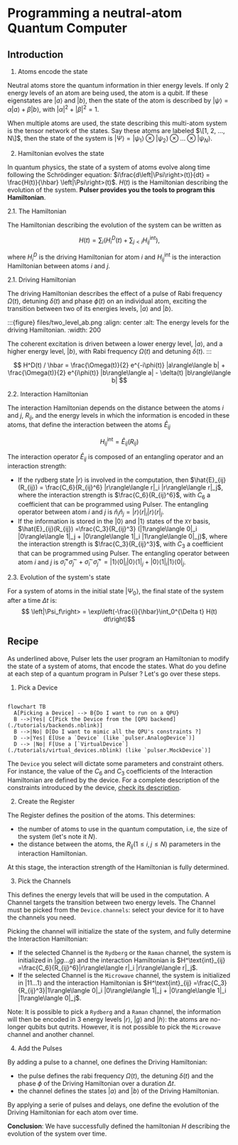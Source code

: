 # Programming a neutral-atom Quantum Computer

## Introduction

1. Atoms encode the state

Neutral atoms store the quantum information in thier energy levels. If only 2 energy levels of an atom are being used, the atom is a qubit. If these eigenstates are $\left|a\right>$ and $\left|b\right>$, then the state of the atom is described by $\left|\psi\right> = \alpha \left|a\right> + \beta \left|b\right>$, with $|\alpha|^2 + |\beta|^2 = 1$.

When multiple atoms are used, the state describing this multi-atom system is the tensor network of the states. Say these atoms are labeled $\[1, 2, ..., N\]$, then the state of the system is $\left|\Psi\right> = \left|\psi_1\right> \otimes \left|\psi_2\right> \otimes ... \otimes \left|\psi_N\right>$.

2. Hamiltonian evolves the state

In quantum physics, the state of a system of atoms evolve along time following the Schrödinger equation: $i\frac{d\left|\Psi\right>(t)}{dt} = \frac{H(t)}{\hbar} \left|\Psi\right>(t)$. $H(t)$ is the Hamiltonian describing the evolution of the system. **Pulser provides you the tools to program this Hamiltonian**. 

2.1. The Hamiltonian

The Hamiltonian describing the evolution of the system can be written as

$$
H(t) = \sum_i \left (H^D_i(t) + \sum_{j<i}H^\text{int}_{ij} \right),
$$

where $H^D_i$ is the driving Hamiltonian for atom $i$ and
$H^\text{int}_{ij}$ is the interaction Hamiltonian between atoms $i$
and $j$.

2.1. Driving Hamiltonian

The driving Hamiltonian describes the effect of a pulse of Rabi frequency $\Omega(t)$, detuning $\delta(t)$ and phase $\phi(t)$ on an individual atom, exciting the transition
between two of its energies levels, $|a\rangle$ and $|b\rangle$.

:::{figure} files/two_level_ab.png
:align: center
:alt: The energy levels for the driving Hamiltonian.
:width: 200

The coherent excitation is driven between a lower energy level, $|a\rangle$, and a higher energy level,
$|b\rangle$, with Rabi frequency $\Omega(t)$ and detuning $\delta(t)$.
:::

$$
H^D(t) / \hbar = \frac{\Omega(t)}{2} e^{-i\phi(t)} |a\rangle\langle b| + \frac{\Omega(t)}{2} e^{i\phi(t)} |b\rangle\langle a| - \delta(t) |b\rangle\langle b|
$$

2.2. Interaction Hamiltonian

The interaction Hamiltonian depends on the distance between the atoms $i$ and $j$, $R_{ij}$, and the energy levels in which the information is encoded in these atoms, that define the interaction between the atoms $\hat{E}_{ij}$

$$
H^\text{int}_{ij} = \hat{E}_{ij}(R_{ij})
$$

The interaction operator $\hat{E}_{ij}$ is composed of an entangling operator and an interaction strength:
- If the rydberg state $\left|r\right>$ is involved in the computation, then $\hat{E}_{ij}(R_{ij}) = \frac{C_6}{R_{ij}^6} |r\rangle\langle r|_i |r\rangle\langle r|_j$, where the interaction strength is $\frac{C_6}{R_{ij}^6}$, with $C_6$ a coefficient that can be programmed using Pulser. The entangling operator between atom $i$ and $j$ is $\hat{n}_i\hat{n}_j = |r\rangle\langle r|_i |r\rangle\langle r|_j$.
- If the information is stored in the $\left|0\right>$ and $\left|1\right>$ states of the `XY` basis, $\hat{E}_{ij}(R_{ij}) =\frac{C_3}{R_{ij}^3} (|1\rangle\langle 0|_i |0\rangle\langle 1|_j + |0\rangle\langle 1|_i |1\rangle\langle 0|_j)$, where the interaction strength is $\frac{C_3}{R_{ij}^3}$, with $C_3$ a coefficient that can be programmed using Pulser. The entangling operator between atom $i$ and $j$ is $\hat{\sigma}_i^{+}\hat{\sigma}_j^{-} + \hat{\sigma}_i^{-}\hat{\sigma}_j^{+} = |1\rangle\langle 0|_i |0\rangle\langle 1|_j + |0\rangle\langle 1|_i |1\rangle\langle 0|_j$.

2.3. Evolution of the system's state

For a system of atoms in the initial state $\left|\Psi_0\right>$, the final state of the system after a time $\Delta t$ is:
$$ \left|\Psi_f\right> = \exp\left(-\frac{i}{\hbar}\int_0^{\Delta t} H(t) dt\right)$$

## Recipe

As underlined above, Pulser lets the user program an Hamiltonian to modify the state of a system of atoms, that encode the states. What do you define at each step of a quantum program in Pulser ? Let's go over these steps.

1. Pick a Device

```{mermaid}

flowchart TB
  A[Picking a Device] --> B{Do I want to run on a QPU}
  B -->|Yes| C[Pick the Device from the [QPU backend](./tutorials/backends.nblink)]
  B -->|No| D[Do I want to mimic all the QPU's constraints ?]
  D -->|Yes| E[Use a `Device` (like `pulser.AnalogDevice`)]
  D --> |No| F[Use a [`VirtualDevice`](./tutorials/virtual_devices.nblink) (like `pulser.MockDevice`)]

```

The `Device` you select will dictate some parameters and constraint others. For instance, the value of the $C_6$ and $C_3$ coefficients of the Interaction Hamiltonian are defined by the device. For a complete description of the constraints introduced by the device, [check its description](./apidoc/core.rst).

2. Create the Register

The Register defines the position of the atoms. This determines:

- the number of atoms to use in the quantum computation, i.e, the size of the system (let's note it $N$).
- the distance between the atoms, the $R_{ij} (1\le i, j\le N)$ parameters in the interaction Hamiltonian.

At this stage, the interaction strength of the Hamiltonian is fully determined.

3. Pick the Channels

This defines the energy levels that will be used in the computation. A Channel targets the transition between two energy levels. The Channel must be picked from the `Device.channels`: select your device for it to have the channels you need.

Picking the channel will initialize the state of the system, and fully determine the Interaction Hamiltonian:
- If the selected Channel is the `Rydberg` or the `Raman` channel, the system is initialized in $\left|gg...g\right>$ and the interaction Hamiltonian is $H^\text{int}_{ij} =\frac{C_6}{R_{ij}^6}|r\rangle\langle r|_i |r\rangle\langle r|_j$.
- If the selected Channel is the `Microwave` channel, the system is initialized in $\left|11...1\right>$ and the interaction Hamiltonian is $H^\text{int}_{ij} =\frac{C_3}{R_{ij}^3}|1\rangle\langle 0|_i |0\rangle\langle 1|_j + |0\rangle\langle 1|_i |1\rangle\langle 0|_j$.

Note: It is possible to pick a `Rydberg` and a `Raman` channel, the information will then be encoded in 3 energy levels $\left|r\right>$, $\left|g\right>$ and $\left|h\right>$: the atoms are no-longer qubits but qutrits. However, it is not possible to pick the `Microwave` channel and another channel.

4. Add the Pulses

By adding a pulse to a channel, one defines the Driving Hamiltonian:
- the pulse defines the rabi frequency $\Omega(t)$, the detuning $\delta(t)$ and the phase $\phi$ of the Driving Hamiltonian over a duration $\Delta t$.
- the channel defines the states $\left|a\right>$ and $\left|b\right>$ of the Driving Hamiltonian.

By applying a serie of pulses and delays, one define the evolution of the Driving Hamiltonian for each atom over time.

**Conclusion**: We have successfully defined the hamiltonian $H$ describing the evolution of the system over time.